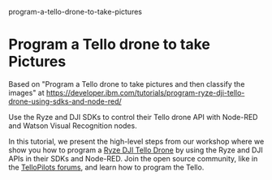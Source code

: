 program-a-tello-drone-to-take-pictures
# Program a Tello drone to take Pictures

Based on "Program a Tello drone to take pictures and then classify the images" at https://developer.ibm.com/tutorials/program-ryze-dji-tello-drone-using-sdks-and-node-red/

Use the Ryze and DJI SDKs to control their Tello drone API with Node-RED and Watson Visual Recognition nodes.

In this tutorial, we present the high-level steps from our workshop where we show you how to program a [Ryze DJI Tello Drone](https://www.ryzerobotics.com/tello) by using the Ryze and DJI APIs in their SDKs and Node-RED. Join the open source community, like in the [TelloPilots forums](https://tellopilots.com/), and learn how to program the Tello.
